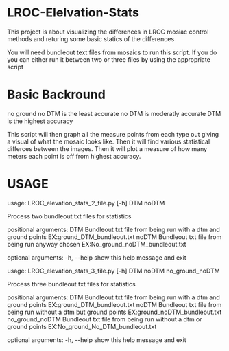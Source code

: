 # LROC-Elelvation-Stats
This project is about visualizing the differences in LROC mosiac control methods and returing some basic statics of the differences

You will need bundleout text files from mosaics to run this script. If you do you can either run it between two or three files by using the appropriate script

# Basic Backround 

no ground no DTM is the least accurate 
no DTM is moderatly accurate 
DTM is the highest accuracy 

This script will then graph all the measure points from each type out giving a visual of what the mosaic looks like. 
Then it will find various statistical differces between the images.
Then it will plot a measure of how many meters each point is off from highest accuracy.

# USAGE
usage: LROC_elevation_stats_2_file.py [-h] DTM noDTM

Process two bundleout txt files for statistics

positional arguments:
  DTM         Bundleout txt file from being run with a dtm and ground points
              EX:ground_DTM_bundleout.txt
  noDTM       Bundleout txt file from being run anyway chosen
              EX:No_ground_noDTM_bundleout.txt

optional arguments:
  -h, --help  show this help message and exit
  
  usage: LROC_elevation_stats_3_file.py [-h] DTM noDTM no_ground_noDTM

Process three bundleout txt files for statistics

positional arguments:
  DTM              Bundleout txt file from being run with a dtm and ground
                   points EX:ground_DTM_bundleout.txt
  noDTM            Bundleout txt file from being run without a dtm but ground
                   points EX:ground_noDTM_bundleout.txt
  no_ground_noDTM  Bundleout txt file from being run without a dtm or ground
                   points EX:No_ground_No_DTM_bundleout.txt

optional arguments:
  -h, --help       show this help message and exit

